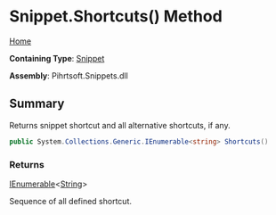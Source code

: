 # Snippet\.Shortcuts\(\) Method

[Home](../../../../README.md)

**Containing Type**: [Snippet](../README.md)

**Assembly**: Pihrtsoft\.Snippets\.dll

## Summary

Returns snippet shortcut and all alternative shortcuts, if any\.

```csharp
public System.Collections.Generic.IEnumerable<string> Shortcuts()
```

### Returns

[IEnumerable](https://docs.microsoft.com/en-us/dotnet/api/system.collections.generic.ienumerable-1)\<[String](https://docs.microsoft.com/en-us/dotnet/api/system.string)>

Sequence of all defined shortcut\.